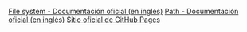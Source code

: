 [File system - Documentación oficial (en inglés)](https://nodejs.org/api/fs.html)
[Path - Documentación oficial (en inglés)](https://nodejs.org/api/path.html)
[Sitio oficial de GitHub Pages](https://pages.github.com/)